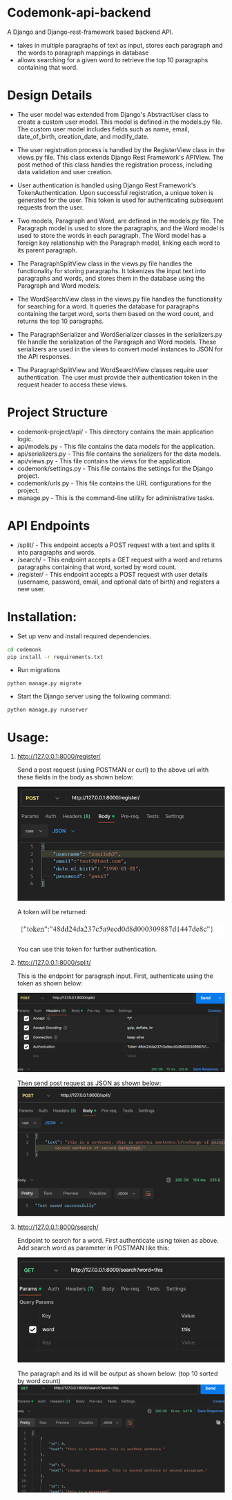 # Codemonk-api-backend
A Django and Django-rest-framework based backend API.

- takes in multiple paragraphs of text as input, stores each paragraph and the words to paragraph mappings in database
- allows searching for a given word to retrieve the top 10 paragraphs containing that word.


# Design Details

- The user model was extended from Django's AbstractUser class to create a custom user model. This model is defined in the models.py file. The custom user model includes fields such as name, email, date_of_birth, creation_date, and modify_date.

- The user registration process is handled by the RegisterView class in the views.py file. This class extends Django Rest Framework's APIView. The post method of this class handles the registration process, including data validation and user creation.

- User authentication is handled using Django Rest Framework's TokenAuthentication. Upon successful registration, a unique token is generated for the user. This token is used for authenticating subsequent requests from the user.

- Two models, Paragraph and Word, are defined in the models.py file. The Paragraph model is used to store the paragraphs, and the Word model is used to store the words in each paragraph. The Word model has a foreign key relationship with the Paragraph model, linking each word to its parent paragraph.

- The ParagraphSplitView class in the views.py file handles the functionality for storing paragraphs. It tokenizes the input text into paragraphs and words, and stores them in the database using the Paragraph and Word models.

- The WordSearchView class in the views.py file handles the functionality for searching for a word. It queries the database for paragraphs containing the target word, sorts them based on the word count, and returns the top 10 paragraphs.

- The ParagraphSerializer and WordSerializer classes in the serializers.py file handle the serialization of the Paragraph and Word models. These serializers are used in the views to convert model instances to JSON for the API responses.

- The ParagraphSplitView and WordSearchView classes require user authentication. The user must provide their authentication token in the request header to access these views.


# Project Structure
- codemonk-project/api/ - This directory contains the main application logic.
- api/models.py - This file contains the data models for the application.
- api/serializers.py - This file contains the serializers for the data models.
- api/views.py - This file contains the views for the application.
- codemonk/settings.py - This file contains the settings for the Django project.
- codemonk/urls.py - This file contains the URL configurations for the project.
- manage.py - This is the command-line utility for administrative tasks.

# API Endpoints
- /split/ - This endpoint accepts a POST request with a text and splits it into paragraphs and words.
- /search/ - This endpoint accepts a GET request with a word and returns paragraphs containing that word, sorted by word count.
- /register/ - This endpoint accepts a POST request with user details (username, password, email, and optional date of birth) and registers a new user.

# Installation:

 - Set up venv and install required dependencies.
 ```bash
 cd codemonk
pip install -r requirements.txt
 ```

 - Run migrations
 ```shell
 python manage.py migrate
 ```
 - Start the Django server using the following command:
 ```shell
 python manage.py runserver
 ```

# Usage:

1. http://127.0.0.1:8000/register/

    Send a post request (using POSTMAN or curl) to the above url with these fields in the body as shown below:

    <screenshot>![Registration](image-6.png)

    A token will be returned:

    <screenshot>![Token](image-1.png)

    You can use this token for further authentication.

2. http://127.0.0.1:8000/split/

    This is the endpoint for paragraph input.
    First, authenticate using the token as shown below:

    <screenshot>![Token Authentication](image-2.png)

    Then send post request as JSON as shown below:
    <screenshot>![Sending text](image-3.png)

3. http://127.0.0.1:8000/search/

    Endpoint to search for a word. First authenticate using token as above. Add search word as parameter in POSTMAN like this:

    <screenshot>![search parameter](image-4.png)

    The paragraph and its id will be output as shown below: (top 10 sorted by word count)
    ![search result](image-5.png)

